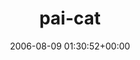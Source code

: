 ---
title:		"pai-cat"
type:		"photos"
mediatype:		"upload"
location:		"TBC"
date:		"2006-08-09 01:30:52+00:00"
album:		"nature"
filename:		"pai-cat.md"
series:		""
cl_public_id:		"nature/pai-cat"
cl_version:		1497005056
format:		"tiff"
bytes:		4622984
width:		1920
height:		1440
colours:
- "#815B42"
- "#C0CED0"
- "#867E74"
- "#7C6445"
- "#B7C7BF"
- "#818276"
- "#869188"
- "#38301E"
- "#CEC2B5"
- "#45220A"
- "#B99376"
- "#8D9798"
- "#3B2619"
- "#B69A7A"
- "#613112"
- "#424037"
- "#C0C3B6"
exposure_mode:		"Auto"
program:		"Program AE"
aperture:		"3.2"
focal_length:		"7.8 mm"
iso:		"200"
shutter_speed:		"1/137"
metering:		"Multi-segment"
flash:		"Off, Did not fire"
white_balance:		"Auto"
colour_temp:		"No colour temperature"
has_crop:		"No"
orientation:		"Horizontal (normal)"
camera_model:		"FinePix S602 ZOOM"
lens_info:		"No lens info"
artist:		"No artist info"
x_resolution:		"72"
y_resolution:		"72"
---